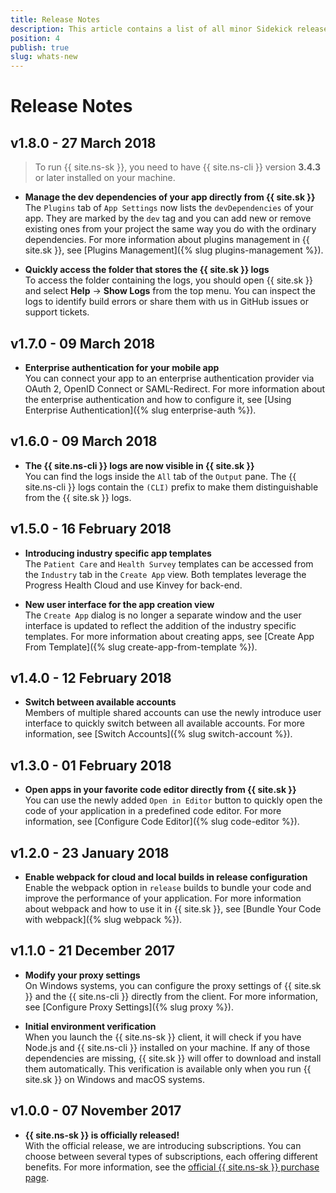```yaml
---
title: Release Notes
description: This article contains a list of all minor Sidekick releases for a specific major version.
position: 4
publish: true
slug: whats-new
---
```


# Release Notes

## v1.8.0 - 27 March 2018

> To run {{ site.ns-sk }}, you need to have {{ site.ns-cli }} version **3.4.3** or later installed on your machine.

* **Manage the dev dependencies of your app directly from {{ site.sk }}**<br/>
The `Plugins` tab of `App Settings` now lists the `devDependencies` of your app. They are marked by the `dev` tag and you can add new or remove existing ones from your project the same way you do with the ordinary dependencies. For more information about plugins management in {{ site.sk }}, see [Plugins Management]({% slug plugins-management %}).  

* **Quickly access the folder that stores the {{ site.sk }} logs**<br/>
To access the folder containing the logs, you should open {{ site.sk }} and select **Help** &#8594; **Show Logs** from the top menu. You can inspect the logs to identify build errors or share them with us in GitHub issues or support tickets.

## v1.7.0 - 09 March 2018

* **Enterprise authentication for your mobile app**<br/>
You can connect your app to an enterprise authentication provider via OAuth 2, OpenID Connect or SAML-Redirect. For more information about the enterprise authentication and how to configure it, see [Using Enterprise Authentication]({% slug enterprise-auth %}). 

## v1.6.0 - 09 March 2018

* **The {{ site.ns-cli }} logs are now visible in {{ site.sk }}**<br/>
You can find the logs inside the `All` tab of the `Output` pane. The {{ site.ns-cli }} logs contain the `(CLI)` prefix to make them distinguishable from the {{ site.sk }} logs.

## v1.5.0 - 16 February 2018

* **Introducing industry specific app templates**<br/>
The `Patient Care` and `Health Survey` templates can be accessed from the `Industry` tab in the `Create App` view. Both templates leverage the Progress Health Cloud and use Kinvey for back-end.

* **New user interface for the app creation view**<br/>
The `Create App` dialog is no longer a separate window and the user interface is updated to reflect the addition of the industry specific templates. For more information about creating apps, see [Create App From Template]({% slug create-app-from-template %}).

## v1.4.0 - 12 February 2018

* **Switch between available accounts**<br/>
Members of multiple shared accounts can use the newly introduce user interface to quickly switch between all available accounts. For more information, see [Switch Accounts]({% slug switch-account %}).

## v1.3.0 - 01 February 2018

* **Open apps in your favorite code editor directly from {{ site.sk }}**<br/>
You can use the newly added `Open in Editor` button to quickly open the code of your application in a predefined code editor. For more information, see [Configure Code Editor]({% slug code-editor %}).

## v1.2.0 - 23 January 2018

* **Enable webpack for cloud and local builds in release configuration**<br/>
Enable the webpack option in `release` builds to bundle your code and improve the performance of your application. For more information about webpack and how to use it in {{ site.sk }}, see [Bundle Your Code with webpack]({% slug webpack %}).

## v1.1.0 - 21 December 2017

* **Modify your proxy settings**<br/>
On Windows systems, you can configure the proxy settings of {{ site.sk }} and the {{ site.ns-cli }} directly from the client. For more information, see [Configure Proxy Settings]({% slug proxy %}). 

* **Initial environment verification**<br/> 
When you launch the {{ site.ns-sk }} client, it will check if you have Node.js and {{ site.ns-cli }} installed on your machine. If any of those dependencies are missing, {{ site.sk }} will offer to download and install them automatically. This verification is available only when you run {{ site.sk }} on Windows and macOS systems.

## v1.0.0 - 07 November 2017

* **{{ site.ns-sk }} is officially released!**<br /> 
With the official release, we are introducing subscriptions. You can choose between several types of subscriptions, each offering different benefits. For more information, see the [official {{ site.ns-sk }} purchase page](https://www.nativescript.org/nativescript-sidekick/purchase).
